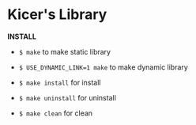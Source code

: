 Kicer's Library
===============

**INSTALL**

- `$ make` to make static library

- `$ USE_DYNAMIC_LINK=1 make` to make dynamic library

- `$ make install` for install

- `$ make uninstall` for uninstall

- `$ make clean` for clean
